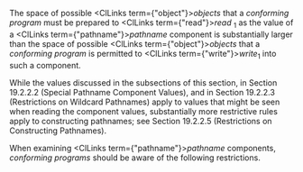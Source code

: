  



The space of possible <ClLinks  term={"object"}><i>objects</i></ClLinks> that a *conforming program* must be prepared to <ClLinks  term={"read"}><i>read</i></ClLinks> <sub>1</sub> as the value of a <ClLinks  term={"pathname"}><i>pathname</i></ClLinks> component is substantially larger than the space of possible <ClLinks  term={"object"}><i>objects</i></ClLinks> that a *conforming program* is permitted to <ClLinks  term={"write"}><i>write</i></ClLinks><sub>1</sub> into such a component. 



While the values discussed in the subsections of this section, in Section 19.2.2.2 (Special Pathname Component Values), and in Section 19.2.2.3 (Restrictions on Wildcard Pathnames) apply to values that might be seen when reading the component values, substantially more restrictive rules apply to constructing pathnames; see Section 19.2.2.5 (Restrictions on Constructing Pathnames). 



When examining <ClLinks  term={"pathname"}><i>pathname</i></ClLinks> components, *conforming programs* should be aware of the following restrictions. 



